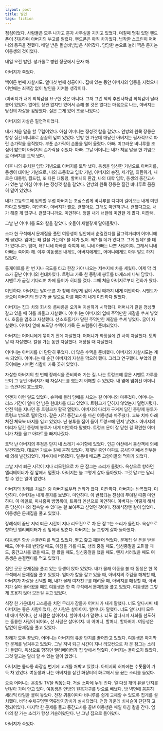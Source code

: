 ```yaml
---
layout: post
title: 발인
tags: fiction
---
```

점심이었다. 사람들은 모두 나가고 혼자 사무실을 지키고 있었다. 며칠째 멈춰 있던 핸드폰이 진동하며 아버지의 부고를 알렸다. 핸드폰은 아직 차가웠다. 납작한 스크린이 어머니의 통곡을 전했다. 배달 받은 돌솥비빔밥은 식어갔다. 담담한 손으로 눌러 찍은 문자는 여동생의 것이었다.

내일 오전 발인. 성가롤로 병원 정문에서 문자 해.

아버지가 죽었다.

백여든 번째 자살시도. 열다섯 번째 성공이다. 집에 있는 동안 아버지의 임종을 지켰으니 이번에는 죄책감 없이 발인을 지켜볼 생각이다.

(아버지가 내게 죄책감을 요구한 것은 아니다. 그저 그런 책의 추천사처럼 죄책감이 달라붙어 있었다. 없어도 상관 없지만 있어서 손해 볼 것은 없다는 마음으로 나는, 아버지는 당신의 자살을 감당했다. 실은 그게 있어 조금 나았다.)

아버지의 자살은 필연적이었다.

내가 처음 말을 할 무렵이었다. 아침 어머니는 정성껏 칼을 갈았다. 안방의 원목 장롱은 항상 질긴 비니루로 꼼꼼히 덮여 있었다. 안방 한 가운데 매달린 아버지는 필사적으로 파란 손가락을 움직였다. 부푼 손가락이 손톱을 밀어 올렸다. 아빠. 미끄러운 비니루를 조심이 밟으며 아버지의 손가락을 쥐었다. 아빠. 그날 어머니는 내가 처음 말을 한 기념으로 아버지를 토막 냈다.

이후 나의 유치원 입학 기념으로 아버지를 토막 냈다. 동생을 임신한 기념으로 아버지를, 동생이 태어난 기념으로, 나의 초등학교 입학 기념, 아버지의 승진, 세기말, 외환위기, 새로운 대통령, 월드컵, 또 다른 대통령, 할머니의 환갑, 나의 대학 입학, 동생의 중간고사가 있는 날 아침 어머니는 정성껏 칼을 갈았다. 안방의 원목 장롱은 질긴 비니루로 꼼꼼히 덮여 있었다.

내가 고등학교에 입학할 무렵 아버지는 조심스럽게 비니루를 디디며 걸어오는 내게 미안하다고 말했다. 미안하다. 아버지가 뭘요. 괜찮아요. 그래도 미안하구나. 괜찮다고요. 내가 해준 게 없구나. 괜찮다니까요. 미안하다. 정말 내게 너한테 미안한 게 많다. 미안해.

그날 난 어머니를 도와 칼을 갈았다. 숫돌이 새빨갛게 달아올랐다.

소파 한 구석에서 문제집을 풀던 여동생이 입안에서 순결캔디를 달그락거리며 어머니에게 물었다. 엄마는 왜 칼을 가는데? 쓸 데가 있어. 왜? 쓸 데가 있다고. 그게 뭔데? 쓸 데가 있다니까. 엄마, 왜? 니네 아빠를 죽여야 해. 니네 아빠는 나쁜 사람이야. 그래서 니네 아빠는 죽어야 해. 이후 여동생은 내게도, 아버지에게도, 어머니에게도 아무 말도 하지 않았다.

톨게이트를 한 번 지나 국도를 타고 한참 가야 나오는 저수지에 차를 세웠다. 이제 막 리스가 끝난 어머니의 현대차였다. 트렁크 가득 찬 종량제 봉투를 바케스에 나눠 담았다. 시멘트가 굳길 기다리며 차에 들어가 히터를 켰다. 그때 처음 아버지로부터 전화가 왔다.

미안하다. 아버지는 달아오른 차 창에 하얗게 김이 서릴 때까지 내게 미안하다. 시멘트가 굳으며 아버지의 안구가 귤 빛으로 마를 때까지 내게 미안하다 말했다.

아버지는 집과 차와 회사와 룸싸롱을 오가며 자살하기 시작했다. 어머니가 칼을 정성껏 갈고 있을 때 혀를 깨물고 자살했다. 어머니는 아버지의 입에 주먹만한 재갈을 쑤셔 넣었다. 호흡을 멈추고 자살했다. 산소호흡기가 달린 주먹만한 재갈을 쑤셔 넣었다. 굶어 자살했다. 아버지 옆에 포도당 수액이 가득 든 드럼통이 준비되었다.

아버지는 어머니에게 묶이기 전에 자살했다. 어머니가 화장실에 간 사이 자살했다. 토막 날 때 자살했다. 칼을 가는 동안 자살했다. 매장될 때 자살했다.

어머니는 아버지를 더 단단히 묶었다. 더 많은 수액을 준비했다. 아버지의 자살시도는 계속 되었다. 어머니는 매 순간 아버지의 자살을 막으려 했다. 그리고 연구했다. 부엌의 칼꽃이에는 시퍼런 식칼이 가득 꽂혀 있었다.

자살한 아버지의 첫 번째 장례식을 준비하러 가는 길. 나는 트렁크에 묻은 시멘트 가루를 보며 그 동안 아버지가 왜 자살시도를 했는지 이해할 수 있었다. 내 옆에 멈춰선 어머니는 습관처럼 흐느꼈다.

언젠가 이런 일도 있었다. 슈퍼에 들러 담배를 사오는 길 어머니와 마주쳤다. 어머니는 리스 기간이 얼마 안 남은 현대차를 타고 있었다. 트렁크가 닫히지 않았는지 덜컹거렸다. 안전 턱을 지나던 중 트렁크가 활짝 열렸다. 아버지의 다리가 구겨져 담긴 종량제 봉투가 트렁크 밖으로 떨어졌다. 같은 시각 중간고사를 마친 여동생과 마주쳤다. 교복 치마 아래 쳐진 체육복 바지를 입고 있었다. 난 봉투를 집어 들어 트렁크에 던져 넣었다. 아버지의 머리가 담긴 종량제 봉투가 내게 미안하다 말했다. 트렁크 문이 잘 닫힌 걸 확인한 어머니가 차를 몰고 아파트를 빠져나갔다.

토막 난 아버지의 주검은 단지 내 쓰레기 수거함에 있었다. 인근 야산에서 등산객에 의해 발견되었다. 대로변 가로수 길에 묻혀 있었다. 재개발 중인 아파트 공사단지에서 인부들에 의해 발견되었다. 저수지에 버려졌다. 달동네 배고픈 고양이들의 먹이가 되었다.

그날 저녁 퇴근 시각이 지나 리모컨으로 차 문 잠그는 소리가 들렸다. 옥상으로 향하던 엘리베이터가 집 앞에서 멈췄다. 아버지는 늘 그렇게 살아 돌아왔다. 그것 말고는 달리 할 수 있는 일이 없었다.

아버지의 장례를 치르던 중 아버지로부터 전화가 왔다. 미안하다. 아버지는 반복했다. 미안하다. 아버지는 내게 문자를 보냈다. 미안하다. 이 반복되는 진심에 무뎌갈 때쯤 미안하다. 이 메일로, 미니홈피 방명록에, 트위터 멘션으로 미안하다. 아버지는 어떻게 해서든 당신이 나와 접속할 수 있다는 걸 보여주고 싶었던 것이다. 장례식장엔 칼이 없었다. 여동생은 문제집을 풀고 있었다.

장례식이 끝난 저녁 퇴근 시간이 지나 리모컨으로 차 문 잠그는 소리가 들린다. 옥상으로 향하던 엘리베이터가 집 앞에서 멈춘다. 아버지는 늘 그렇게 살아 돌아왔다.

여동생은 항상 순결캔디를 먹고 있었다. 빨고 핥고 깨물어 먹었다. 문제집 살 돈을 받을 때도, 어머니께 반항할 때도, 아침을 거를 때도, 생리 중일 때도, 임신중절을 고민할 때도, 중간고사를 봤을 때도, 잘 봤을 때도, 임신중절을 했을 때도, 왠지 서러웠을 때도 여동생은 순결캔디를 먹고 있었다.

집안 곳곳 문제집을 풀고 있는 동생이 앉아 있었다. 내가 몰래 야동을 볼 때 동생은 한 쪽 구석에서 문제집을 풀고 있었다. 엄마가 칼을 갈고 있을 때, 아버지의 주검을 해체할 때, 아버지가 자살을 선택할 때, 내가 몰래 여자친구를 데려올 때, 아버지를 매장할 때, 아버지가 살아 돌아왔을 때도 여동생은 한 쪽 구석에서 문제집을 풀고 있었다. 여동생은 그렇게 조용히 앉아 모든걸 듣고 있었다.

식장 한 가운데서 고스톱을 치던 무리가 잠들자 어머니가 내게 말했다. 너도 알다시피 네 아버지는 좋은 사람이었다, 산 사람은 살아야지. 할머니가 말했다. 너도 알다시피 모두 네 애미 탓이다, 산 사람은 살아야지. 할아버지가 말했다. 너도 알다시피 사회를 선도하는 훌륭한 사람이 되어라, 산 사람은 살아야지. 네 어머니, 할머니, 할아버지. 여동생은 말없이 문제집을 풀고 있었다.

장례가 모두 끝났다. 어머니는 아버지의 유골 단지를 끌어안고 있었다. 여동생은 마지막 한 문제를 남겨두고 있었다. 그날 저녁 퇴근 시간이 지나 리모컨으로 차 문 잠그는 소리가 들렸다. 옥상으로 향하던 엘리베이터가 집 앞에서 멈췄다. 아버지는 돌아오지 않았다. 그것 말고는 달리 할 수 있는 일이 없었다.

아버지는 룸싸롱 화장실 변기에 고개를 처박고 있었다. 아버지의 허파에는 수돗물이 가득 차 있었다. 여동생과 나는 아버지를 삼킨 화장터의 화로에서 물 끓는 소리를 들었다.

요즘 어머니는 온종일 TV을 켜놓는다. 거실 소파에 누워 잔다. 열 다섯 개의 유골 단지를 번갈아 가며 안고 있다. 여동생은 안방의 원목가구를 밖으로 빼냈다. 방 벽면에 꼼꼼히 세라믹 타일을 붙여 놓았다. 천장 귀퉁이마다 비니루를 쉽게 교체할 수 있도록 집게를 설치했다. 바닥 수채구멍엔 역류방지장치가 설치되었다. 천장 가운데 쇠사슬이 단단히 고정되어있다. 마지막 한 문제를 풀고 중간고사를 끝낸 여동생은 매일 아침 칼을 간다. 엄마의 칼 가는 소리가 항상 거슬려왔단다. 난 그냥 집으로 돌아왔다.

아버지가 죽었다.
